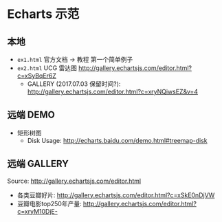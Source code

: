 # Echarts 示范

## 本地
* `ex1.html` 官方文档 -> 教程 第一个简单例子
* `ex2.html` UCG 雷达图 http://gallery.echartsjs.com/editor.html?c=xSyBqEr6Z
  - GALLERY (2017.07.03 保留时间?): http://gallery.echartsjs.com/editor.html?c=xryNQiwsEZ&v=4

## 远端 DEMO
* 矩形树图
  - Disk Usage: http://echarts.baidu.com/demo.html#treemap-disk


## 远端 GALLERY
Source: http://gallery.echartsjs.com/editor.html

* 各类豆瓣好片: http://gallery.echartsjs.com/editor.html?c=xSkE0nDjVW
* 豆瓣电影top250年产量: http://gallery.echartsjs.com/editor.html?c=xryM10DjE-
